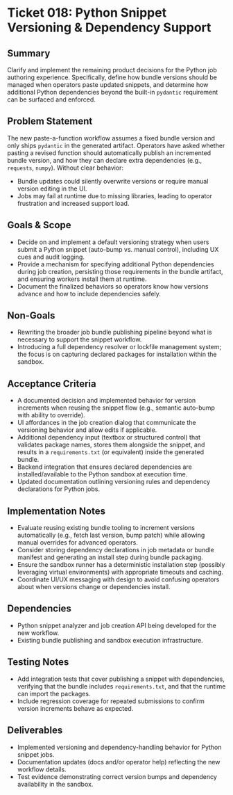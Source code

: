 # Ticket 018: Python Snippet Versioning & Dependency Support

## Summary
Clarify and implement the remaining product decisions for the Python job authoring experience. Specifically, define how bundle versions should be managed when operators paste updated snippets, and determine how additional Python dependencies beyond the built-in `pydantic` requirement can be surfaced and enforced.

## Problem Statement
The new paste-a-function workflow assumes a fixed bundle version and only ships `pydantic` in the generated artifact. Operators have asked whether pasting a revised function should automatically publish an incremented bundle version, and how they can declare extra dependencies (e.g., `requests`, `numpy`). Without clear behavior:
- Bundle updates could silently overwrite versions or require manual version editing in the UI.
- Jobs may fail at runtime due to missing libraries, leading to operator frustration and increased support load.

## Goals & Scope
- Decide on and implement a default versioning strategy when users submit a Python snippet (auto-bump vs. manual control), including UX cues and audit logging.
- Provide a mechanism for specifying additional Python dependencies during job creation, persisting those requirements in the bundle artifact, and ensuring workers install them at runtime.
- Document the finalized behaviors so operators know how versions advance and how to include dependencies safely.

## Non-Goals
- Rewriting the broader job bundle publishing pipeline beyond what is necessary to support the snippet workflow.
- Introducing a full dependency resolver or lockfile management system; the focus is on capturing declared packages for installation within the sandbox.

## Acceptance Criteria
- A documented decision and implemented behavior for version increments when reusing the snippet flow (e.g., semantic auto-bump with ability to override).
- UI affordances in the job creation dialog that communicate the versioning behavior and allow edits if applicable.
- Additional dependency input (textbox or structured control) that validates package names, stores them alongside the snippet, and results in a `requirements.txt` (or equivalent) inside the generated bundle.
- Backend integration that ensures declared dependencies are installed/available to the Python sandbox at execution time.
- Updated documentation outlining versioning rules and dependency declarations for Python jobs.

## Implementation Notes
- Evaluate reusing existing bundle tooling to increment versions automatically (e.g., fetch last version, bump patch) while allowing manual overrides for advanced operators.
- Consider storing dependency declarations in job metadata or bundle manifest and generating an install step during bundle packaging.
- Ensure the sandbox runner has a deterministic installation step (possibly leveraging virtual environments) with appropriate timeouts and caching.
- Coordinate UI/UX messaging with design to avoid confusing operators about when versions change or dependencies install.

## Dependencies
- Python snippet analyzer and job creation API being developed for the new workflow.
- Existing bundle publishing and sandbox execution infrastructure.

## Testing Notes
- Add integration tests that cover publishing a snippet with dependencies, verifying that the bundle includes `requirements.txt`, and that the runtime can import the packages.
- Include regression coverage for repeated submissions to confirm version increments behave as expected.

## Deliverables
- Implemented versioning and dependency-handling behavior for Python snippet jobs.
- Documentation updates (docs and/or operator help) reflecting the new workflow details.
- Test evidence demonstrating correct version bumps and dependency availability in the sandbox.
